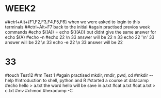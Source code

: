 # WEEK2
##ctrl+Alt+{F1,F2,F3,F4,F5,F6} when we were asked to login to this terminals
##ctrl+Alt+F7 back to the initial 
#again practised previos week commands 
#echo $((A)) = echo $(((A))) but didnt give the same answer for echo $(A)
#echo -n
#echo 22 \n 33 answer will be 22 n 33
echo 22 '\n' 33 answer will be 22 \n 33
echo -e 22 \n 33 answer will be 22 
#                                 33
#touch Test12 
#rm Test 1
#again practised mkdir, rmdir, pwd, cd
#mkdir --help
#introduction to shell, python and R
#started a course at datacamp
#echo hello > a.txt  the word hello will be save in a.txt
#cat a.txt
#cat a.txt > c.txt
#mv
#chmod
#hexadump -C

